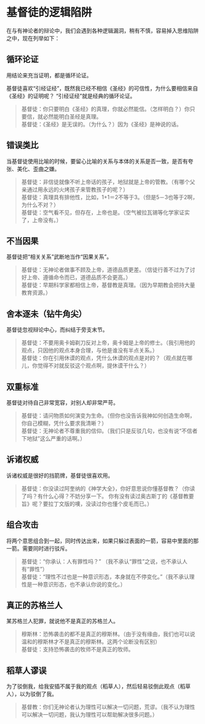 # 基督徒的逻辑陷阱

在与有神论者的辩论中，我们会遇到各种逻辑漏洞，稍有不慎，容易掉入思维陷阱之中，现在列举如下：

## 循环论证
用结论来充当证明，都是循环论证。

基督徒喜欢“引经证经”，既然我已经不相信《圣经》的可信性，为什么要相信来自《圣经》的证明呢？ “引经证经”就是经典的循环论证。

> 基督徒：你只要明白《圣经》的真理，你就必然能信。（怎样明白？）你只要信，就必然能明白圣经是真理。<br>
基督徒：《圣经》是无误的。（为什么？）因为《圣经》是神说的话。

## 错误类比
当基督徒使用比喻的时候，要留心比喻的关系与本体的关系是否一致，是否有夸张、美化、歪曲之嫌。

> 基督徒：非信徒就像不听上帝话的孩子，地狱就是上帝的管教。（有哪个父亲通过用永远的火烤孩子来管教孩子的呢？）<br>
基督徒：真理具有排他性，比如，1+1＝2不等于3。（但是5－3也等于2啊，为什么不对？）<br>
基督徒：空气看不见，但存在，上帝也是。（空气被拉瓦锡等化学家证实了，上帝没有。）

## 不当因果
基督徒把“相关关系”武断地当作“因果关系”。

> 基督徒：无神论者做事不顾及上帝，道德品质更差。（信徒行善不过为了讨好上帝、遵循命令而已，道德品质不会更高。）<br>
基督徒：早期科学家都相信上帝，基督教是真理。（因为早期教会把持大量教育资源。）

## 舍本逐未（钻牛角尖）
基督徒忽视辩论中心，而纠结于旁支末节。

> 基督徒：不要用奥卡姆剃刀反对上帝，奥卡姆是上帝的修士。（我引用他的观点，只因他的观点本身合理，与他是谁没有半点关系。）<br>
基督徒：你在引用休谟的观点，凭什么休谟的观点是对的？（观点就在哪儿，你觉得不对就反驳这个观点啊，提休谟干什么？）

## 双重标准
基督徒对待自己非常宽容，对别人却非常严苛。

> 基督徒：请问物质如何演变为生命。（但你也没告诉我神如何创造生命啊，你自己模糊，凭什么要求我清晰？）<br>
基督徒：无神论者不尊重我的信仰。（我们只是反驳几句，也没有说“不信者下地狱”这么严重的话啊。）

## 诉诸权威
诉诸权威是很好的挡箭牌，基督徒很喜欢用。

> 基督徒：你没读过阿奎纳的《神学大全》，你好意思说你懂基督教？（你读了吗？有什么心得？不妨分享一下。 你有没有读过奥古斯丁的《基督教要旨》呢？要拉丁文版的噢，没读过你也懂个皮毛而已。）

## 组合攻击
将两个意思组合到一起，同时传达出来，如果只躲过表面的一箭，容易中里面的那一箭。需要同时进行驳斥。

> 基督徒：“你承认：人有罪性吗？” （我不承认“罪性”之说，也不承认人有“罪性”）<br>
基督徒：“理性不过也是一种意识形态，本身就在不停变化。”（我不承认理性是一种意识形态，也不承认你说的变化。）

## 真正的苏格兰人
某苏格兰人犯罪，就说他不是真正的苏格兰人。

> 穆斯林：恐怖袭击的都不是真正的穆斯林。（由于没有缘由，我们也可以说温和的穆斯林才不是真正的穆斯林。这两个论断没有区别）<br>
基督徒：支持恐怖袭击的牧师不是真正的牧师。

## 稻草人谬误

为了驳倒我，给我安插不属于我的观点（稻草人），然后轻易驳倒此观点（稻草人），以为驳倒了我。
> 基督教：你们无神论者认为理性可以解决一切问题，荒谬。（我不认为理性可以解决一切问题，我认为理性可以帮助解决很多问题。）

